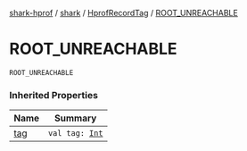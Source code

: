 [shark-hprof](../../index.md) / [shark](../index.md) / [HprofRecordTag](index.md) / [ROOT_UNREACHABLE](./-r-o-o-t_-u-n-r-e-a-c-h-a-b-l-e.md)

# ROOT_UNREACHABLE

`ROOT_UNREACHABLE`

### Inherited Properties

| Name | Summary |
|---|---|
| [tag](tag.md) | `val tag: `[`Int`](https://kotlinlang.org/api/latest/jvm/stdlib/kotlin/-int/index.html) |
